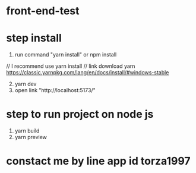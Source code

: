# front-end-test

# step install

1. run command "yarn install" or npm install

// I recommend use yarn install
// link download yarn https://classic.yarnpkg.com/lang/en/docs/install/#windows-stable

2. yarn dev
3. open link "http://localhost:5173/"

# step to run project on node js

1. yarn build
2. yarn preview

# constact me by line app id torza1997
